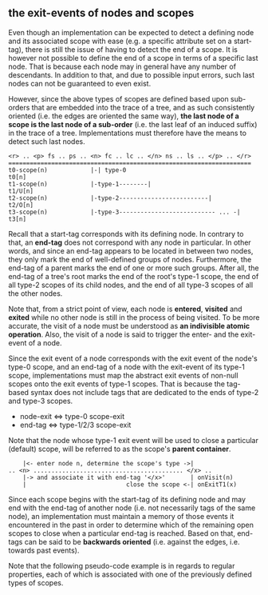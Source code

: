 
<!-- ======================================================================= -->
## the exit-events of nodes and scopes

Even though an implementation can be expected to detect a defining node and its
associated scope with ease (e.g. a specific attribute set on a start-tag), there
is still the issue of having to detect the end of a scope. It is however not
possible to define the end of a scope in terms of a specific last node. That is
because each node may in general have any number of descendants. In addition to
that, and due to possible input errors, such last nodes can not be guaranteed
to even exist.

However, since the above types of scopes are defined based upon sub-orders that
are embedded into the trace of a tree, and as such consistently oriented (i.e.
the edges are oriented the same way), **the last node of a scope is the last
node of a sub-order** (i.e. the last leaf of an induced suffix) in the trace of
a tree. Implementations must therefore have the means to detect such last nodes.

```
<r> .. <p> fs .. ps .. <n> fc .. lc .. </n> ns .. ls .. </p> .. </r>
====================================================================
t0-scope(n)            |-| type-0                                    t0[n]
t1-scope(n)            |-type-1--------|                             t1/U[n]
t2-scope(n)            |-type-2-------------------------|            t2/O[n]
t3-scope(n)            |-type-3--------------------------- ... -|    t3[n]
```

Recall that a start-tag corresponds with its defining node. In contrary to that,
an **end-tag** does not correspond with any node in particular. In other words,
and since an end-tag appears to be located in between two nodes, they only mark
the end of well-defined groups of nodes. Furthermore, the end-tag of a parent
marks the end of one or more such groups. After all, the end-tag of a tree's
root marks the end of the root's type-1 scope, the end of all type-2 scopes of
its child nodes, and the end of all type-3 scopes of all the other nodes.

Note that, from a strict point of view, each node is **entered**, **visited**
and **exited** while no other node is still in the process of being visited.
To be more accurate, the visit of a node must be understood as **an indivisible
atomic operation**. Also, the visit of a node is said to trigger the enter-
and the exit-event of a node.

Since the exit event of a node corresponds with the exit event of the node's
type-0 scope, and an end-tag of a node with the exit-event of its type-1 scope,
implementations must map the abstract exit events of non-null scopes onto the
exit events of type-1 scopes. That is because the tag-based syntax does not
include tags that are dedicated to the ends of type-2 and type-3 scopes.

* node-exit <=> type-0 scope-exit
* end-tag <=> type-1/2/3 scope-exit

Note that the node whose type-1 exit event will be used to close a particular
(default) scope, will be referred to as the scope's **parent container**.

```
    |<- enter node n, determine the scope's type ->|
.. <n> .......................................... </x> ..
    |-> and associate it with end-tag '</x>'       | onVisit(n)
    |                            close the scope <-| onExitT1(x)
```

Since each scope begins with the start-tag of its defining node and may end
with the end-tag of another node (i.e. not necessarily tags of the same node),
an implementation must maintain a memory of those events it encountered in the
past in order to determine which of the remaining open scopes to close when a
particular end-tag is reached. Based on that, end-tags can be said to be
**backwards oriented** (i.e. against the edges, i.e. towards past events).

Note that the following pseudo-code example is in regards to regular properties,
each of which is associated with one of the previously defined types of scopes.
